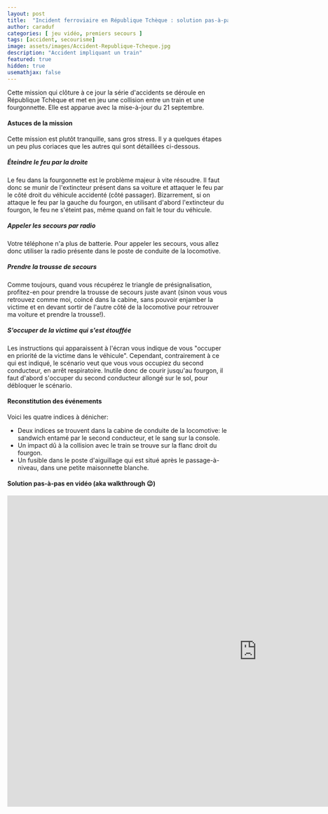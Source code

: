 ```yaml
---
layout: post
title:  "Incident ferroviaire en République Tchèque : solution pas-à-pas"
author: caraduf
categories: [ jeu vidéo, premiers secours ]
tags: [accident, secourisme]
image: assets/images/Accident-Republique-Tcheque.jpg
description: "Accident impliquant un train"
featured: true
hidden: true
usemathjax: false
---
```


Cette mission qui clôture à ce jour la série d'accidents se déroule en République Tchèque et met en jeu une collision entre un train et une fourgonnette. Elle est apparue avec la mise-à-jour du 21 septembre.

<!-- PUB -->


#### Astuces de la mission

Cette mission est plutôt tranquille, sans gros stress. Il y a quelques étapes un peu plus coriaces que les autres qui sont détaillées ci-dessous.

##### Éteindre le feu par la droite

Le feu dans la fourgonnette est le problème majeur à vite résoudre. Il faut donc se munir de l'extincteur présent dans sa voiture et attaquer le feu par le côté droit du véhicule accidenté (côté passager). Bizarrement, si on attaque le feu par la gauche du fourgon, en utilisant d'abord l'extincteur du fourgon, le feu ne s'éteint pas, même quand on fait le tour du véhicule.

##### Appeler les secours par radio

Votre téléphone n'a plus de batterie. Pour appeler les secours, vous allez donc utiliser la radio présente dans le poste de conduite de la locomotive.

##### Prendre la trousse de secours

Comme toujours, quand vous récupérez le triangle de présignalisation, profitez-en pour prendre la trousse de secours juste avant (sinon vous vous retrouvez comme moi, coincé dans la cabine, sans pouvoir enjamber la victime et en devant sortir de l'autre côté de la locomotive pour retrouver ma voiture et prendre la trousse!).

##### S'occuper de la victime qui s'est étouffée

Les instructions qui apparaissent à l'écran vous indique de vous "occuper en priorité de la victime dans le véhicule". Cependant, contrairement à ce qui est indiqué, le scénario veut que vous vous occupiez du second conducteur, en arrêt respiratoire. Inutile donc de courir jusqu'au fourgon, il faut d'abord s'occuper du second conducteur allongé sur le sol, pour débloquer le scénario.

#### Reconstitution des événements

Voici les quatre indices à dénicher:  

 - Deux indices se trouvent dans la cabine de conduite de la locomotive: le sandwich entamé par le second conducteur, et le sang sur la console.
 - Un impact dû à la collision avec le train se trouve sur la flanc droit du fourgon.
 - Un fusible dans le poste d'aiguillage qui est situé après le passage-à-niveau, dans une petite maisonnette blanche. 

#### Solution pas-à-pas en vidéo (aka walkthrough 😉) 

<iframe width="1138" height="711" src="https://www.youtube.com/embed/ZiedQUFM_uU" title="YouTube video player" frameborder="0" allow="accelerometer; autoplay; clipboard-write; encrypted-media; gyroscope; picture-in-picture" allowfullscreen></iframe>
